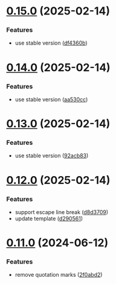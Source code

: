 # [0.15.0](https://github.com/tardis-ksh/hexo-seo-submit/compare/v0.14.0...v0.15.0) (2025-02-14)


### Features

* use stable version ([df4360b](https://github.com/tardis-ksh/hexo-seo-submit/commit/df4360b0049676246ba815d3fec8fad91a1729ee))



# [0.14.0](https://github.com/tardis-ksh/hexo-seo-submit/compare/v0.13.0...v0.14.0) (2025-02-14)


### Features

* use stable version ([aa530cc](https://github.com/tardis-ksh/hexo-seo-submit/commit/aa530cc08220507fb7eff735c896991a2fea04b5))



# [0.13.0](https://github.com/tardis-ksh/hexo-seo-submit/compare/v0.12.0...v0.13.0) (2025-02-14)


### Features

* use stable version ([92acb83](https://github.com/tardis-ksh/hexo-seo-submit/commit/92acb839f898558a8b8eadc59b8be06f8d39be6c))



# [0.12.0](https://github.com/tardis-ksh/hexo-seo-submit/compare/v0.11.0...v0.12.0) (2025-02-14)


### Features

* support escape line break ([d8d3709](https://github.com/tardis-ksh/hexo-seo-submit/commit/d8d3709f758141062aa498a5e48c056d12c16f40))
* update template ([d290561](https://github.com/tardis-ksh/hexo-seo-submit/commit/d290561a2b2114a7ce2c137954147c16d670bd00))



# [0.11.0](https://github.com/tardis-ksh/hexo-seo-submit/compare/v0.10.0...v0.11.0) (2024-06-12)


### Features

* remove quotation marks ([2f0abd2](https://github.com/tardis-ksh/hexo-seo-submit/commit/2f0abd234bd2a85a872b38f758013def8a35de5d))



